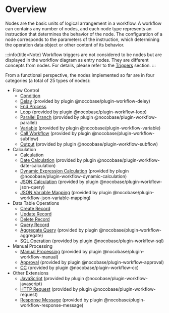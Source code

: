 # Overview

Nodes are the basic units of logical arrangement in a workflow. A workflow can contains any number of nodes, and each node type represents an instruction that determines the behavior of the node. The configuration of a node corresponds to the parameters of the instruction, which determining the operation data object or other content of its behavior.

:::info{title=Note}
Workflow triggers are not considered to be nodes but are displayed in the workflow diagram as entry nodes. They are different concepts from nodes. For details, please refer to the [Triggers](../triggers/index.md) section.
:::

From a functional perspective, the nodes implemented so far are in four categories (a total of 25 types of nodes):

- Flow Control
  - [Condition](./condition.md)
  - [Delay](./delay.md) (provided by plugin @nocobase/plugin-workflow-deley)
  - [End Process](./end.md)
  - [Loop](./loop.md) (provided by plugin @nocobase/plugin-workflow-loop)
  - [Parallel Branch](./parallel.md) (provided by plugin @nocobase/plugin-workflow-parallel)
  - [Variable](./variable.md) (provided by plugin @nocobase/plugin-workflow-variable)
  - [Call Workflow](./subflow.md) (provided by plugin @nocobase/plugin-workflow-subflow)
  - [Output](./output.md) (provided by plugin @nocobase/plugin-workflow-subflow)
- Calculation
  - [Calculation](./calculation.md)
  - [Date Calculation](./date-calculation.md) (provided by plugin @nocobase/plugin-workflow-date-calculation)
  - [Dynamic Expression Calculation](./dynamic-calculation.md) (provided by plugin @nocobase/plugin-workflow-dynamic-calculation)
  - [JSON Calculation](./json-query.md) (provided by plugin @nocobase/plugin-workflow-json-query)
  - [JSON Variable Mapping](./json-variable-mapping.md) (provided by plugin @nocobase/plugin-workflow-json-variable-mapping)
- Data Table Operations
  - [Create Record](./create.md)
  - [Update Record](./update.md)
  - [Delete Record](./destroy.md)
  - [Query Record](./query.md)
  - [Aggregate Query](./aggregate.md) (provided by plugin @nocobase/plugin-workflow-aggregate)
  - [SQL Operation](./sql.md) (provided by plugin @nocobase/plugin-workflow-sql)
- Manual Processing
  - [Manual Processing](./manual.md) (provided by plugin @nocobase/plugin-workflow-manual)
  - [Approval](./approval.md) (provided by plugin @nocobase/plugin-workflow-approval)
  - [CC](./cc.md) (provided by plugin @nocobase/plugin-workflow-cc)
- Other Extensions
  - [JavaScript](./javascript.md) (provided by plugin @nocobase/plugin-workflow-javascript)
  - [HTTP Request](./request.md) (provided by plugin @nocobase/plugin-workflow-request)
  - [Response Message](./response-message.md) (provided by plugin @nocobase/plugin-workflow-response-message)
